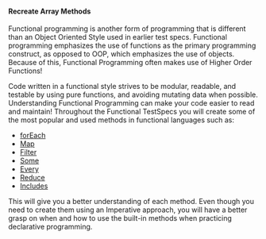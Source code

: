 #### Recreate Array Methods

Functional programming is another form of programming that is different than an Object Oriented Style used in earlier test specs. Functional programming emphasizes the use of functions as the primary programming construct, as opposed to OOP, which emphasizes the use of objects. Because of this, Functional Programming often makes use of Higher Order Functions!

Code written in a functional style strives to be modular, readable, and testable by using pure functions, and avoiding mutating data when possible. Understanding Functional Programming can make your code easier to read and maintain! Throughout the Functional TestSpecs you will create some of the most popular and used methods in functional languages such as:

- [forEach](https://developer.mozilla.org/en-US/docs/Web/JavaScript/Reference/Global_Objects/Array/forEach)
- [Map](https://developer.mozilla.org/en-US/docs/Web/JavaScript/Reference/Global_Objects/Array/map)
- [Filter](https://developer.mozilla.org/en-US/docs/Web/JavaScript/Reference/Global_Objects/Array/filter)
- [Some](https://developer.mozilla.org/en-US/docs/Web/JavaScript/Reference/Global_Objects/Array/some)
- [Every](https://developer.mozilla.org/en-US/docs/Web/JavaScript/Reference/Global_Objects/Array/every)
- [Reduce](https://developer.mozilla.org/en-US/docs/Web/JavaScript/Reference/Global_Objects/Array/reduce)
- [Includes](https://developer.mozilla.org/en-US/docs/Web/JavaScript/Reference/Global_Objects/Array/includes)


This will give you a better understanding of each method. Even though you need to create them using an Imperative approach, you will have a better grasp on when and how to use the built-in methods when practicing declarative programming.
